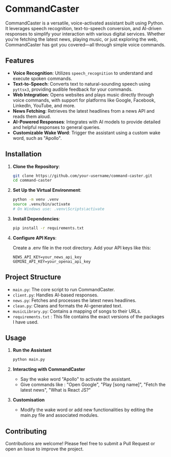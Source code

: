 # **CommandCaster**

CommandCaster is a versatile, voice-activated assistant built using Python. It leverages speech recognition, text-to-speech conversion, and AI-driven responses to simplify your interaction with various digital services. Whether you're fetching the latest news, playing music, or just exploring the web, CommandCaster has got you covered—all through simple voice commands.

## **Features**

- **Voice Recognition**: Utilizes `speech_recognition` to understand and execute spoken commands.
- **Text-to-Speech**: Converts text to natural-sounding speech using `pyttsx3`, providing audible feedback for your commands.
- **Web Integration**: Opens websites and plays music directly through voice commands, with support for platforms like Google, Facebook, LinkedIn, YouTube, and more.
- **News Fetching**: Retrieves the latest headlines from a news API and reads them aloud.
- **AI-Powered Responses**: Integrates with AI models to provide detailed and helpful responses to general queries.
- **Customizable Wake Word**: Trigger the assistant using a custom wake word, such as "Apollo".

## **Installation**

1. **Clone the Repository**:

   ```bash
   git clone https://github.com/your-username/command-caster.git
   cd command-caster
   ```
2. **Set Up the Virtual Environment**:
   ```bash
   python -m venv .venv
   source .venv/bin/activate
   # On Windows use: .venv\Scripts\activate
   ```
3. **Install Dependencies**:
   ```bash
   pip install -r requirements.txt
   ```
4. **Configure API Keys**:
   
   Create a .env file in the root directory.
   Add your API keys like this:
   ```
   NEWS_API_KEY=your_news_api_key
   GEMINI_API_KEY=your_openai_api_key
   ```


## **Project Structure**

- `main.py`: The core script to run CommandCaster.
- `client.py`: Handles AI-based responses.
- `news.py`: Fetches and processes the latest news headlines.
- `clean.py`: Cleans and formats the AI-generated text.
- `musicLibrary.py`: Contains a mapping of songs to their URLs.
- `requirements.txt` : This file contains the exact versions of the packages I have used.

## **Usage**

1. **Run the Assistant**
   
   ```bash
   python main.py
   ```
2. **Interacting with CommandCaster**
   - Say the wake word "Apollo" to activate the assistant.
   - Give commands like : "Open Google", "Play [song name]", "Fetch the latest news", "What is React JS?"
3. **Customisation**
   - Modify the wake word or add new functionalities by editing the main.py file and associated modules.


## **Contributing**

Contributions are welcome! Please feel free to submit a Pull Request or open an Issue to improve the project.

